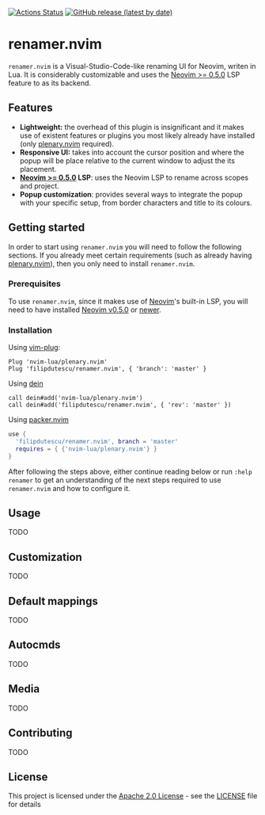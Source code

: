 [![Actions Status](https://github.com/filipdutescu/renamer.nvim/actions/workflows/ci.yaml/badge.svg)](https://github.com/filipdutescu/renamer.nvim/actions/workflows/ci.yaml)
[![GitHub release (latest by date)](https://img.shields.io/github/v/release/filipdutescu/renamer.nvim)](https://github.com/filipdutescu/renamer.nvim/releases)

# renamer.nvim

`renamer.nvim` is a Visual-Studio-Code-like renaming UI for Neovim, writen in
Lua. It is considerably customizable and uses the [Neovim >= 0.5.0](https://github.com/neovim/neovim/releases/tag/v0.5.0)
LSP feature to as its backend.

## Features

* **Lightweight:** the overhead of this plugin is insignificant and it makes use
of existent features or plugins you most likely already have installed (only
[plenary.nvim](https://github.com/nvim-lua/plenary.nvim) required).
* **Responsive UI:** takes into account the cursor position and where the popup
will be place relative to the current window to adjust the its placement.
* **[Neovim >= 0.5.0](https://github.com/neovim/neovim/releases/tag/v0.5.0) LSP**:
uses the Neovim LSP to rename across scopes and project.
* **Popup customization**: provides several ways to integrate the popup with
your specific setup, from border characters and title to its colours.

## Getting started

In order to start using `renamer.nvim` you will need to follow the following
sections. If you already meet certain requirements (such as already having
[plenary.nvim](https://github.com/nvim-lua/plenary.nvim)), then you only need to
install `renamer.nvim`.

### Prerequisites

To use `renamer.nvim`, since it makes use of
[Neovim](https://github.com/neovim/neovim)'s built-in LSP, you will need to have
installed [Neovim v0.5.0](https://github.com/neovim/neovim/releases/tag/v0.5.0)
or [newer](https://github.com/neovim/neovim/releases/latest).

### Installation

Using [vim-plug](https://github.com/junegunn/vim-plug):

```viml
Plug 'nvim-lua/plenary.nvim'
Plug 'filipdutescu/renamer.nvim', { 'branch': 'master' }
```

Using [dein](https://github.com/Shougo/dein.vim)

```viml
call dein#add('nvim-lua/plenary.nvim')
call dein#add('filipdutescu/renamer.nvim', { 'rev': 'master' })
```
Using [packer.nvim](https://github.com/wbthomason/packer.nvim)

```lua
use {
  'filipdutescu/renamer.nvim', branch = 'master'
  requires = { {'nvim-lua/plenary.nvim'} }
}
```

After following the steps above, either continue reading below or run `:help
renamer` to get an understanding of the next steps required to use `renamer.nvim`
and how to configure it.

## Usage

TODO

## Customization

TODO

## Default mappings

TODO

## Autocmds

TODO

## Media

TODO

## Contributing

TODO

## License

This project is licensed under the
[Apache 2.0 License](https://www.apache.org/licenses/LICENSE-2.0) - see the [LICENSE](LICENSE) file for details

